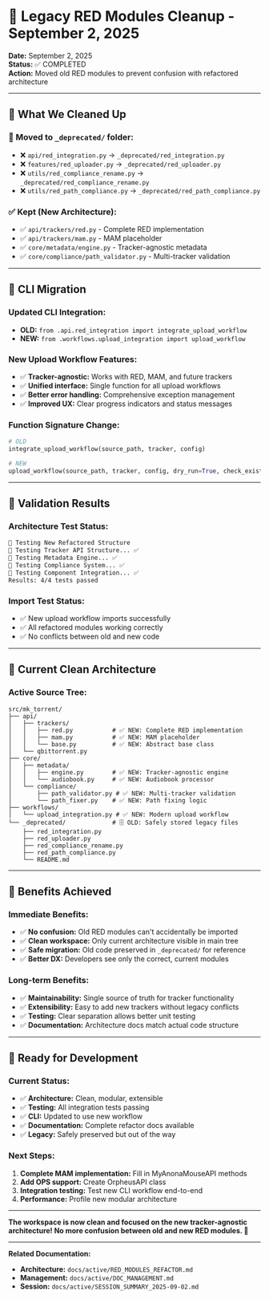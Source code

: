 # 🧹 Legacy RED Modules Cleanup - September 2, 2025

**Date:** September 2, 2025  
**Status:** ✅ COMPLETED  
**Action:** Moved old RED modules to prevent confusion with refactored architecture  

---

## 🎯 **What We Cleaned Up**

### **🚚 Moved to `_deprecated/` folder:**
- ❌ `api/red_integration.py` → `_deprecated/red_integration.py`
- ❌ `features/red_uploader.py` → `_deprecated/red_uploader.py`  
- ❌ `utils/red_compliance_rename.py` → `_deprecated/red_compliance_rename.py`
- ❌ `utils/red_path_compliance.py` → `_deprecated/red_path_compliance.py`

### **✅ Kept (New Architecture):**
- ✅ `api/trackers/red.py` - Complete RED implementation
- ✅ `api/trackers/mam.py` - MAM placeholder
- ✅ `core/metadata/engine.py` - Tracker-agnostic metadata
- ✅ `core/compliance/path_validator.py` - Multi-tracker validation

---

## 🔄 **CLI Migration**

### **Updated CLI Integration:**
- **OLD:** `from .api.red_integration import integrate_upload_workflow`
- **NEW:** `from .workflows.upload_integration import upload_workflow`

### **New Upload Workflow Features:**
- ✅ **Tracker-agnostic:** Works with RED, MAM, and future trackers
- ✅ **Unified interface:** Single function for all upload workflows
- ✅ **Better error handling:** Comprehensive exception management
- ✅ **Improved UX:** Clear progress indicators and status messages

### **Function Signature Change:**
```python
# OLD
integrate_upload_workflow(source_path, tracker, config)

# NEW  
upload_workflow(source_path, tracker, config, dry_run=True, check_existing=True)
```

---

## 🧪 **Validation Results**

### **Architecture Test Status:**
```bash
🚀 Testing New Refactored Structure
🧪 Testing Tracker API Structure... ✅
🧪 Testing Metadata Engine... ✅  
🧪 Testing Compliance System... ✅
🧪 Testing Component Integration... ✅
Results: 4/4 tests passed
```

### **Import Test Status:**
- ✅ New upload workflow imports successfully
- ✅ All refactored modules working correctly
- ✅ No conflicts between old and new code

---

## 📁 **Current Clean Architecture**

### **Active Source Tree:**
```
src/mk_torrent/
├── api/
│   ├── trackers/
│   │   ├── red.py           # ✅ NEW: Complete RED implementation
│   │   ├── mam.py           # ✅ NEW: MAM placeholder
│   │   └── base.py          # ✅ NEW: Abstract base class
│   └── qbittorrent.py
├── core/
│   ├── metadata/
│   │   ├── engine.py        # ✅ NEW: Tracker-agnostic engine
│   │   └── audiobook.py     # ✅ NEW: Audiobook processor
│   └── compliance/
│       ├── path_validator.py # ✅ NEW: Multi-tracker validation
│       └── path_fixer.py    # ✅ NEW: Path fixing logic
├── workflows/
│   └── upload_integration.py # ✅ NEW: Modern upload workflow
└── _deprecated/             # 🗄️ OLD: Safely stored legacy files
    ├── red_integration.py
    ├── red_uploader.py
    ├── red_compliance_rename.py
    ├── red_path_compliance.py
    └── README.md
```

---

## 🎉 **Benefits Achieved**

### **Immediate Benefits:**
- ✅ **No confusion:** Old RED modules can't accidentally be imported
- ✅ **Clean workspace:** Only current architecture visible in main tree
- ✅ **Safe migration:** Old code preserved in `_deprecated/` for reference
- ✅ **Better DX:** Developers see only the correct, current modules

### **Long-term Benefits:**
- ✅ **Maintainability:** Single source of truth for tracker functionality
- ✅ **Extensibility:** Easy to add new trackers without legacy conflicts
- ✅ **Testing:** Clear separation allows better unit testing
- ✅ **Documentation:** Architecture docs match actual code structure

---

## 🚀 **Ready for Development**

### **Current Status:**
- ✅ **Architecture:** Clean, modular, extensible
- ✅ **Testing:** All integration tests passing
- ✅ **CLI:** Updated to use new workflow
- ✅ **Documentation:** Complete refactor docs available
- ✅ **Legacy:** Safely preserved but out of the way

### **Next Steps:**
1. **Complete MAM implementation:** Fill in MyAnonaMouseAPI methods
2. **Add OPS support:** Create OrpheusAPI class
3. **Integration testing:** Test new CLI workflow end-to-end
4. **Performance:** Profile new modular architecture

---

**The workspace is now clean and focused on the new tracker-agnostic architecture! No more confusion between old and new RED modules. 🎯**

---

**Related Documentation:**
- **Architecture:** `docs/active/RED_MODULES_REFACTOR.md`
- **Management:** `docs/active/DOC_MANAGEMENT.md`
- **Session:** `docs/active/SESSION_SUMMARY_2025-09-02.md`
